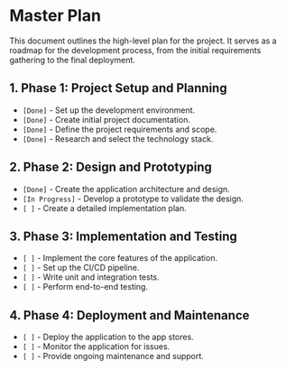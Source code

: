 # Master Plan

This document outlines the high-level plan for the project. It serves as a roadmap for the development process, from the initial requirements gathering to the final deployment.

## 1. Phase 1: Project Setup and Planning

*   `[Done]` - Set up the development environment.
*   `[Done]` - Create initial project documentation.
*   `[Done]` - Define the project requirements and scope.
*   `[Done]` - Research and select the technology stack.

## 2. Phase 2: Design and Prototyping

*   `[Done]` - Create the application architecture and design.
*   `[In Progress]` - Develop a prototype to validate the design.
*   `[ ]` - Create a detailed implementation plan.

## 3. Phase 3: Implementation and Testing

*   `[ ]` - Implement the core features of the application.
*   `[ ]` - Set up the CI/CD pipeline.
*   `[ ]` - Write unit and integration tests.
*   `[ ]` - Perform end-to-end testing.

## 4. Phase 4: Deployment and Maintenance

*   `[ ]` - Deploy the application to the app stores.
*   `[ ]` - Monitor the application for issues.
*   `[ ]` - Provide ongoing maintenance and support.